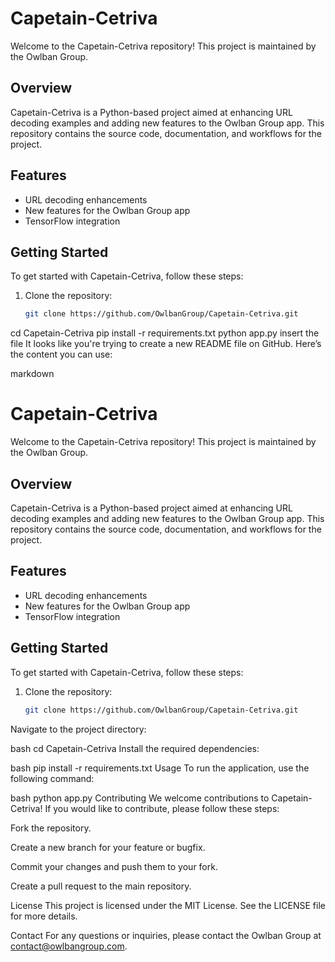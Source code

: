 # Capetain-Cetriva

Welcome to the Capetain-Cetriva repository! This project is maintained by the Owlban Group.

## Overview

Capetain-Cetriva is a Python-based project aimed at enhancing URL decoding examples and adding new features to the Owlban Group app. This repository contains the source code, documentation, and workflows for the project.

## Features

- URL decoding enhancements
- New features for the Owlban Group app
- TensorFlow integration

## Getting Started

To get started with Capetain-Cetriva, follow these steps:

1. Clone the repository:
   ```bash
   git clone https://github.com/OwlbanGroup/Capetain-Cetriva.git
cd Capetain-Cetriva
pip install -r requirements.txt
python app.py
insert the file
It looks like you're trying to create a new README file on GitHub. Here’s the content you can use:

markdown
# Capetain-Cetriva

Welcome to the Capetain-Cetriva repository! This project is maintained by the Owlban Group.

## Overview

Capetain-Cetriva is a Python-based project aimed at enhancing URL decoding examples and adding new features to the Owlban Group app. This repository contains the source code, documentation, and workflows for the project.

## Features

- URL decoding enhancements
- New features for the Owlban Group app
- TensorFlow integration

## Getting Started

To get started with Capetain-Cetriva, follow these steps:

1. Clone the repository:
   ```bash
   git clone https://github.com/OwlbanGroup/Capetain-Cetriva.git
Navigate to the project directory:

bash
cd Capetain-Cetriva
Install the required dependencies:

bash
pip install -r requirements.txt
Usage
To run the application, use the following command:

bash
python app.py
Contributing
We welcome contributions to Capetain-Cetriva! If you would like to contribute, please follow these steps:

Fork the repository.

Create a new branch for your feature or bugfix.

Commit your changes and push them to your fork.

Create a pull request to the main repository.

License
This project is licensed under the MIT License. See the LICENSE file for more details.

Contact
For any questions or inquiries, please contact the Owlban Group at contact@owlbangroup.com.
